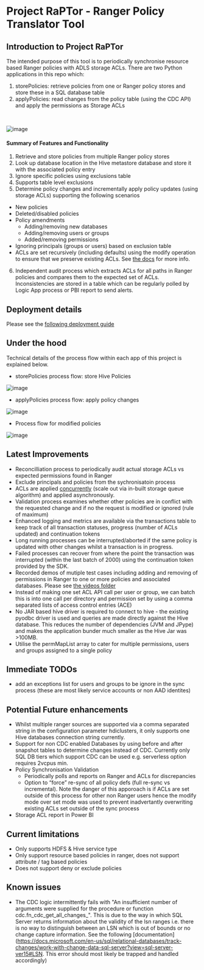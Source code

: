 # Project RaPTor - Ranger Policy Translator Tool

## Introduction to Project RaPTor

The intended purpose of this tool is to periodically synchronise resource based Ranger policies with ADLS storage ACLs. 
There are two Python applications in this repo which:
1. storePolicies: retrieve policies from one or Ranger policy stores and store these in a SQL database table
2. applyPolicies: read changes from the policy table (using the CDC API) and apply the permissions as Storage ACLs

&nbsp;

![image](https://user-images.githubusercontent.com/5063077/145583409-dc359f85-8ce7-4918-9bab-4f95affc9b5d.png)


#### Summary of Features and Functionality
1. Retrieve and store policies from multiple Ranger policy stores
2. Look up database location in the Hive metastore database and store it with the associated policy entry
3. Ignore specific policies using exclusions table
4. Supports table level exclusions
5. Determine policy changes and incrementally apply policy updates (using storage ACLs) supporting the following scenarios
  - New policies
  - Deleted/disabled policies
  - Policy amendments
    - Adding/removing new databases
    - Adding/removing users or groups
    - Added/removing permissions
  - Ignoring principals (groups or users) based on exclusion table
  - ACLs are set recursively (including defaults) using the modify operation to ensure that we preserve existing ACLs. See [the docs](https://docs.microsoft.com/en-us/rest/api/storageservices/datalakestoragegen2/path/update) for more info.
 6. Independent audit process which extracts ACLs for all paths in Ranger policies and compares them to the expected set of ACLs. Inconsistencies are stored in a table which can be regularly polled by Logic App process or PBI report to send alerts.


## Deployment details
Please see the [following deployment guide](https://github.com/hurtn/ranger-migration/blob/master/deployment.md)

## Under the hood

Technical details of the process flow within each app of this project is explained below.

- storePolicies process flow: store Hive Policies

![image](https://user-images.githubusercontent.com/5063077/128572674-165cebf4-6e61-4b0b-ab85-89f28be4f49e.png)

- applyPolicies process flow: apply policy changes

![image](https://user-images.githubusercontent.com/5063077/118631114-185c2900-b7c7-11eb-9dda-c92fcef405a3.png)

- Process flow for modified policies

![image](https://user-images.githubusercontent.com/5063077/128572798-d69d3b24-8d6d-4ab6-95d5-29118044797b.png)

## Latest Improvements

- Reconcilliation process to periodically audit actual storage ACLs vs expected permissions found in Ranger
- Exclude principals and policies from the sychronisatoin process
- ACLs are applied [concurrently](https://docs.microsoft.com/en-us/azure/azure-functions/functions-bindings-storage-queue-trigger?tabs=csharp#concurrency) (scale out via in-built storage queue algorithm) and applied asynchronously.
- Validation process examines whether other policies are in conflict with the requested change and if no the request is modified or ignored (rule of maximum)
- Enhanced logging and metrics are available via the transactions table to keep track of all transaction statuses, progress (number of ACLs updated) and continuation tokens
- Long running processes can be interrupted/aborted if the same policy is updated with other changes whilst a transaction is in progress. 
- Failed processes can recover from where the point the transaction was interrupted (within the last batch of 2000) using the continuation token provided by the SDK.
- Recorded demos of mutiple test cases including adding and removing of permissions in Ranger to one or more policies and associated databases. Please see [the videos folder](https://github.com/hurtn/ranger-migration/tree/master/videos)
- Instead of making one set ACL API call per user or group, we can batch this is into one call per directory and permission set by using a comma separated lists of access control entries (ACE)
- No JAR based hive driver is required to connect to hive - the existing pyodbc driver is used and queries are made directly against the Hive database. This reduces the number of dependencies (JVM and JPype) and makes the application bunder much smaller as the Hive Jar was >100MB.
- Utilise the permMapList array to cater for multiple permissions, users and groups assigned to a single policy

## Immediate TODOs
- add an exceptions list for users and groups to be ignore in the sync process (these are most likely service accounts or non AAD identites)

## Potential Future enhancements
- Whilst multiple ranger sources are supported via a comma separated string in the configuration parameter hdiclusters, it only supports one Hive databases connection string currently.
- Support for non CDC enabled Databases by using before and after snapshot tables to determine changes instead of CDC. Currently only SQL DB tiers which support CDC can be used e.g. serverless option requires 2vcpus min.
- Policy Synchronisation Validation
  - Periodically polls and reports on Ranger and ACLs for discrepancies
  - Option to “force” re-sync of all policy defs (full re-sync vs incremental). Note the danger of this apporoach is if ACLs are set outside of this process for other non Ranger users hence the modify mode over set mode was used to prevent inadvertantly overwriting existing ACLs set outside of the sync process
- Storage ACL report in Power BI

## Current limitations
- Only supports HDFS & Hive service type
- Only support resource based policies in ranger, does not support attribute / tag based policies
- Does not support deny or exclude policies

## Known issues
- The CDC logic intermittently fails with "An insufficient number of arguments were supplied for the procedure or function cdc.fn_cdc_get_all_changes_". This is due to the way in which SQL Server returns information about the validity of the lsn ranges i.e. there is no way to distinguish between an LSN which is out of bounds or no change capture information. See the following [documentation](https://docs.microsoft.com/en-us/sql/relational-databases/track-changes/work-with-change-data-sql-server?view=sql-server-ver15#LSN. This error should most likely be trapped and handled accordingly)

